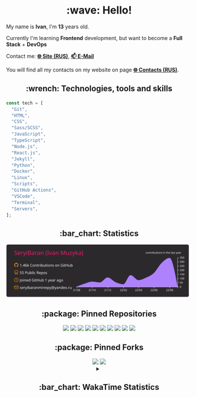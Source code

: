 <h1 align="center">:wave: Hello!</h1>

My name is **Ivan**, I'm **13** years old.

Currently I'm learning **Frontend** development, but want to become a **Full Stack** + **DevOps**

Contact me: [**:globe_with_meridians: Site (RUS)**](https://seryibaran.github.io), [**:mailbox: E-Mail**](mailto:seryibaranminepy@yandex.ru)

You will find all my contacts on my website on page [**:globe_with_meridians: Contacts (RUS)**](https://seryibaran.github.io/contacts).

<h2 align="center">:wrench: Technologies, tools and skills</h2>

```js
const tech = [
  "Git",
  "HTML",
  "CSS",
  "Sass/SCSS",
  "JavaScript",
  "TypeScript",
  "Node.js",
  "React.js",
  "Jekyll",
  "Python",
  "Docker",
  "Linux",
  "Scripts",
  "GitHub Actions",
  "VSCode",
  "Terminal",
  "Servers",
];
```

<h2 align="center">:bar_chart: Statistics</h2>

<div align="center">
  <img src="https://raw.githubusercontent.com/SeryiBaran/seryibaran/master/profile-summary-card-output/monokai/0-profile-details.svg" />
</div>

<h2 align="center">:package: Pinned Repositories</h2>

<div align="center">
  <a href="https://github.com/SeryiBaran/seryibaran.github.io"><img src="https://github-readme-stats.vercel.app/api/pin/?username=SeryiBaran&repo=seryibaran.github.io" /></a>
  <a href="https://github.com/SeryiBaran/useUseful.js"><img src="https://github-readme-stats.vercel.app/api/pin/?username=SeryiBaran&repo=useUseful.js" /></a>
  <a href="https://github.com/SeryiBaran/sb.css"><img src="https://github-readme-stats.vercel.app/api/pin/?username=SeryiBaran&repo=sb.css" /></a>
  <a href="https://github.com/SeryiBaran/tg-it-chats"><img src="https://github-readme-stats.vercel.app/api/pin/?username=SeryiBaran&repo=tg-it-chats" /></a>
  <a href="https://github.com/SeryiBaran/dotfiles"><img src="https://github-readme-stats.vercel.app/api/pin/?username=SeryiBaran&repo=dotfiles" /></a>
  <a href="https://github.com/SeryiBaran/tools"><img src="https://github-readme-stats.vercel.app/api/pin/?username=SeryiBaran&repo=tools" /></a>
  <a href="https://github.com/SeryiBaran/ddtReactCourse"><img src="https://github-readme-stats.vercel.app/api/pin/?username=SeryiBaran&repo=ddtReactCourse" /></a>
  <a href="https://github.com/SeryiBaran/ivan-pylight-shot"><img src="https://github-readme-stats.vercel.app/api/pin/?username=SeryiBaran&repo=ivan-pylight-shot" /></a>
  <a href="https://github.com/SeryiBaran/mock-api"><img src="https://github-readme-stats.vercel.app/api/pin/?username=SeryiBaran&repo=mock-api" /></a>
  <a href="https://github.com/SeryiBaran/learn-web"><img src="https://github-readme-stats.vercel.app/api/pin/?username=SeryiBaran&repo=learn-web" /></a>
</div>

<h2 align="center">:package: Pinned Forks</h2>

<div align="center">
  <a href="https://github.com/Erghel/Answerius"><img src="https://github-readme-stats.vercel.app/api/pin/?username=Erghel&repo=Answerius" /></a>
  <a href="https://github.com/f5ociety/Trydex"><img src="https://github-readme-stats.vercel.app/api/pin/?username=f5ociety&repo=Trydex" /></a>
</div>

<details>
  <summary align="center"><h2>:bar_chart: WakaTime Statistics</h2></summary>

<!--START_SECTION:waka-->
![Code Time](http://img.shields.io/badge/Code%20Time-96%20hrs%2036%20mins-blue)

![Profile Views](http://img.shields.io/badge/Profile%20Views-0-blue)

**🐱 My GitHub Data** 

> 🏆 1,203 Contributions in the Year 2022
 > 
> 📦 304.8 kB Used in GitHub's Storage 
 > 
> 🚫 Not Opted to Hire
 > 
> 📜 65 Public Repositories 
 > 
> 🔑 1 Private Repository 
 > 
**I'm an Early 🐤** 

```text
🌞 Morning    225 commits    █████░░░░░░░░░░░░░░░░░░░░   20.62% 
🌆 Daytime    489 commits    ███████████░░░░░░░░░░░░░░   44.82% 
🌃 Evening    364 commits    ████████░░░░░░░░░░░░░░░░░   33.36% 
🌙 Night      13 commits     ░░░░░░░░░░░░░░░░░░░░░░░░░   1.19%

```
📅 **I'm Most Productive on Wednesday** 

```text
Monday       189 commits    ████░░░░░░░░░░░░░░░░░░░░░   17.32% 
Tuesday      124 commits    ██░░░░░░░░░░░░░░░░░░░░░░░   11.37% 
Wednesday    229 commits    █████░░░░░░░░░░░░░░░░░░░░   20.99% 
Thursday     144 commits    ███░░░░░░░░░░░░░░░░░░░░░░   13.2% 
Friday       172 commits    ████░░░░░░░░░░░░░░░░░░░░░   15.77% 
Saturday     122 commits    ██░░░░░░░░░░░░░░░░░░░░░░░   11.18% 
Sunday       111 commits    ██░░░░░░░░░░░░░░░░░░░░░░░   10.17%

```


📊 **This Week I Spent My Time On** 

```text
⌚︎ Time Zone: Europe/Moscow

💬 Programming Languages: 
HTML                     2 hrs 7 mins        █████░░░░░░░░░░░░░░░░░░░░   21.54% 
JavaScript               1 hr 46 mins        ████░░░░░░░░░░░░░░░░░░░░░   18.03% 
TypeScript               1 hr 38 mins        ████░░░░░░░░░░░░░░░░░░░░░   16.59% 
SCSS                     1 hr 16 mins        ███░░░░░░░░░░░░░░░░░░░░░░   12.9% 
Markdown                 1 hr 3 mins         ██░░░░░░░░░░░░░░░░░░░░░░░   10.66%

🔥 Editors: 
VS Code                  6 hrs 32 mins       ████████████████░░░░░░░░░   66.09% 
Sublime Text             3 hrs 21 mins       ████████░░░░░░░░░░░░░░░░░   33.91%

🐱‍💻 Projects: 
vanilla                  1 hr 59 mins        █████░░░░░░░░░░░░░░░░░░░░   20.12% 
ddtReactCourse           1 hr 48 mins        ████░░░░░░░░░░░░░░░░░░░░░   18.24% 
sb.css                   1 hr 5 mins         ██░░░░░░░░░░░░░░░░░░░░░░░   11.11% 
tg-it-chats              41 mins             █░░░░░░░░░░░░░░░░░░░░░░░░   6.92% 
learn-web                37 mins             █░░░░░░░░░░░░░░░░░░░░░░░░   6.27%

💻 Operating System: 
Linux                    9 hrs 53 mins       █████████████████████████   100.0%

```

**I Mostly Code in JavaScript** 

```text
JavaScript               17 repos            ███████░░░░░░░░░░░░░░░░░░   31.48% 
HTML                     14 repos            ██████░░░░░░░░░░░░░░░░░░░   25.93% 
SCSS                     6 repos             ██░░░░░░░░░░░░░░░░░░░░░░░   11.11% 
Python                   5 repos             ██░░░░░░░░░░░░░░░░░░░░░░░   9.26% 
Shell                    3 repos             █░░░░░░░░░░░░░░░░░░░░░░░░   5.56%

```


**Timeline**

![Chart not found](https://raw.githubusercontent.com/SeryiBaran/SeryiBaran/master/charts/bar_graph.png) 


 Last Updated on 01/09/2022 12:42:46 UTC
<!--END_SECTION:waka-->

</details>
